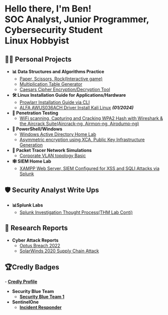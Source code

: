 <h1>Hello there, I'm Ben! <br/>SOC Analyst</a>, Junior Programmer</a>, Cybersecurity Student<br/> Linux Hobbyist



<h2>👨‍💻 Personal Projects</h2>

- <b>📊 Data Structures and Algorithms Practice</b>
  - [Paper, Scissors, Rock\(Interactive game)](https://github.com/Benjamin-Janssens/Python_Projects/blob/main/Paper%2C%20Scissors%2C%20Rock.py)
  - [Multiplication Table Generator](https://github.com/Benjamin-Janssens/Python_Projects/blob/main/Multiplication%20Generator.py)
  - [Caesars Cipher Encryption/Decryption Tool](https://github.com/Benjamin-Janssens/Python_Projects/blob/main/Caesar%20Cipher.py)
- <b>🛠 Linux Installation Guide for Applications/Hardware</b>
  - [Prowlarr Installation Guide via CLI](https://github.com/Benjamin-Janssens/Linux_installs/blob/main/Prowlarr_install_Ubuntu_CLI)
  - [ALFA AWUS036ACH Driver Install Kali Linux](https://github.com/Benjamin-Janssens/Linux_installs/blob/main/AWUS036ACH_Driver_Install) <b><i>(01/2024)</b></i>
- <b>🥷 Penetration Testing</b>
  - [WiFi scanning, Capturing and Cracking WPA2 Hash with Wireshark & the Aircrack Suite\(Aircrack-ng, Airmon-ng, Airodump-ng)](https://github.com/Benjamin-Janssens/Penetration_Testing/blob/main/Airodump-NG-Aircrack-NG.pdf)
- <b>🏢 PowerShell/Windows</b>
  - [Windows Active Directory Home Lab](https://github.com/Benjamin-Janssens/Windows/blob/main/Windows%20Active%20Directory%20Home%20Lab.docx)
  - [Asymmetric encryption using XCA, Public Key Infrastructure Generation](https://github.com/Benjamin-Janssens/Windows/blob/main/Creating%20Digital%20Certificates%20and%20Private%20Keys.docx)
- <b>📶 Packet Tracer Network Simulations</b>
  - [Corporate VLAN topology Basic](https://github.com/Benjamin-Janssens/Packet_Tracer/blob/main/Basic%20VLAN%20packet%20tracer.pkt)
- <b>🕸 SIEM Home Lab </b>
  - [XAMPP Web Server, SIEM Configured for XSS and SQLI Attacks via Splunk](https://github.com/Benjamin-Janssens/Windows/blob/main/SIEM%20Home%20Lab.pdf)
<h2>🛡️ Security Analyst Write Ups</h2>

- <b>📊Splunk Labs</b>
  - [Splunk Investigation Thought Process\(THM Lab Conti)](https://github.com/Benjamin-Janssens/Security-Analyst-Labs/blob/main/Splunk%20Investigation%20Process(Conti%20Lab%20THM).docx)

<h2>📑 Research Reports </h2>

- <b>Cyber Attack Reports</b>
  - [Optus Breach 2022](https://github.com/Benjamin-Janssens/Research_Reports/blob/main/Optus%20Breach%20Research%20Report.docx)
  - [SolarWinds 2020 Supply Chain Attack](https://github.com/Benjamin-Janssens/Research_Reports/blob/main/SolarWinds%20Report.docx)
 
<h2>🏆Credly Badges</h2>

-<b> [Credly Profile](https://www.credly.com/users/benjamin-janssens)<b/>
- <b>Security Blue Team</b>
  - [Security Blue Team 1](https://www.credly.com/badges/ad2e9cef-b7f9-442f-a30f-c24c06908cbd/public_url)
- <b> SentinelOne </b>
  - [Incident Responder](https://www.credly.com/badges/1187f6d0-81a3-46c2-9bd3-3314d24504bd/public_url)

</html>
<!--
**Benjamin-janssens/Benjamin-Janssens** is a ✨ _special_ ✨ repository because its `README.md` (this file) appears on your GitHub profile.

Here are some ideas to get you started:

- 🔭 I’m currently working on ...
- 🌱 I’m currently learning ...
- 👯 I’m looking to collaborate on ...
- 🤔 I’m looking for help with ...
- 💬 Ask me about ...
- 📫 How to reach me: ...
- 😄 Pronouns: ...
- ⚡ Fun fact: ...
-->
